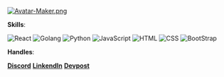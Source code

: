 [![Avatar-Maker.png](https://i.postimg.cc/nLh604Tj/Avatar-Maker.png)](https://postimg.cc/QFv4MW2h)

**Skills**:

![React](https://img.icons8.com/plasticine/100/000000/react.png)
![Golang](https://i.postimg.cc/PfZTpkxC/golang-gopher-src-logo-icon-168154.png)
![Python](https://img.icons8.com/dusk/64/000000/python.png)
![JavaScript](https://img.icons8.com/dusk/64/000000/javascript-logo.png)
![HTML](https://img.icons8.com/dusk/64/000000/html-5.png)
![CSS](https://img.icons8.com/dusk/64/000000/css3.png)
![BootStrap](https://img.icons8.com/color/48/000000/bootstrap.png)

**Handles**:

[**Discord**](https://discord.gg/epnSb4MU)
[**LinkendIn**](https://www.linkedin.com/in/zoheb-khan-4417101b9/) 
[**Devpost**](https://devpost.com/ZohebMOPO)

